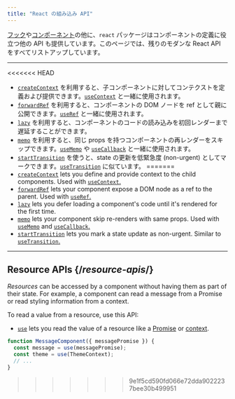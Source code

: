 ```yaml
---
title: "React の組み込み API"
---
```


<Intro>

[フック](/reference/react)や[コンポーネント](/reference/react/components)の他に、`react` パッケージはコンポーネントの定義に役立つ他の API も提供しています。このページでは、残りのモダンな React API をすべてリストアップしています。

</Intro>

---

<<<<<<< HEAD
* [`createContext`](/reference/react/createContext) を利用すると、子コンポーネントに対してコンテクストを定義および提供できます。[`useContext`](/reference/react/useContext) と一緒に使用されます。
* [`forwardRef`](/reference/react/forwardRef) を利用すると、コンポーネントの DOM ノードを ref として親に公開できます。[`useRef`](/reference/react/useRef) と一緒に使用されます。
* [`lazy`](/reference/react/lazy) を利用すると、コンポーネントのコードの読み込みを初回レンダーまで遅延することができます。
* [`memo`](/reference/react/memo) を利用すると、同じ props を持つコンポーネントの再レンダーをスキップできます。[`useMemo`](/reference/react/useMemo) や [`useCallback`](/reference/react/useCallback) と一緒に使用されます。
* [`startTransition`](/reference/react/startTransition) を使うと、state の更新を低緊急度 (non-urgent) としてマークできます。[`useTransition`](/reference/react/useTransition) に似ています。
=======
* [`createContext`](/reference/react/createContext) lets you define and provide context to the child components. Used with [`useContext`.](/reference/react/useContext)
* [`forwardRef`](/reference/react/forwardRef) lets your component expose a DOM node as a ref to the parent. Used with [`useRef`.](/reference/react/useRef)
* [`lazy`](/reference/react/lazy) lets you defer loading a component's code until it's rendered for the first time.
* [`memo`](/reference/react/memo) lets your component skip re-renders with same props. Used with [`useMemo`](/reference/react/useMemo) and [`useCallback`.](/reference/react/useCallback)
* [`startTransition`](/reference/react/startTransition) lets you mark a state update as non-urgent. Similar to [`useTransition`.](/reference/react/useTransition)

---

## Resource APIs {/*resource-apis*/}

*Resources* can be accessed by a component without having them as part of their state. For example, a component can read a message from a Promise or read styling information from a context.

To read a value from a resource, use this API:

* [`use`](/reference/react/use) lets you read the value of a resource like a [Promise](https://developer.mozilla.org/en-US/docs/Web/JavaScript/Reference/Global_Objects/Promise) or [context](/learn/passing-data-deeply-with-context).
```js
function MessageComponent({ messagePromise }) {
  const message = use(messagePromise);
  const theme = use(ThemeContext);
  // ...
}
```
>>>>>>> 9e1f5cd590fd066e72dda9022237bee30b499951
